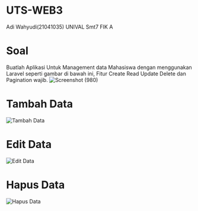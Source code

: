 # UTS-WEB3
Adi Wahyudi(21041035)
UNIVAL
Smt7 FIK A

# Soal 
Buatlah Aplikasi Untuk Management data Mahasiswa dengan menggunakan Laravel seperti gambar di bawah ini, Fitur Create Read Update Delete dan Pagination wajib.
![Screenshot (980)](https://github.com/user-attachments/assets/1f68be35-c0fc-4416-82af-9b34ae88d977)

# Tambah Data
![Tambah Data](https://github.com/user-attachments/assets/ffd4c56a-51fb-401f-b09b-14b6d22880f2)

# Edit Data
![Edit Data](https://github.com/user-attachments/assets/e07793f6-c107-4627-bc91-b37501abef98)

# Hapus Data
![Hapus Data](https://github.com/user-attachments/assets/f2598ece-7f0a-464b-9ef9-422f3cdcf62e)

